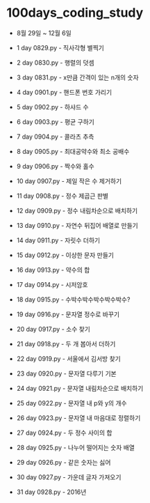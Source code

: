 # 100days_coding_study
- 8월 29일 ~ 12월 6일

- 1 day 0829.py - 직사각형 별찍기
- 2 day 0830.py - 행렬의 덧셈
- 3 day 0831.py - x만큼 간격이 있는 n개의 숫자
- 4 day 0901.py - 핸드폰 번호 가리기
- 5 day 0902.py - 하샤드 수
- 6 day 0903.py - 평균 구하기
- 7 day 0904.py - 콜라츠 추측
- 8 day 0905.py - 최대공약수와 최소 공배수
- 9 day 0906.py - 짝수와 홀수
- 10 day 0907.py - 제일 작은 수 제거하기
- 11 day 0908.py - 정수 제곱근 판별
- 12 day 0909.py - 정수 내림차순으로 배치하기
- 13 day 0910.py - 자연수 뒤집어 배열로 만들기
- 14 day 0911.py - 자릿수 더하기
- 15 day 0912.py - 이상한 문자 만들기
- 16 day 0913.py - 약수의 합
- 17 day 0914.py - 시저암호
- 18 day 0915.py - 수박수박수박수박수박수?
- 19 day 0916.py - 문자열 정수로 바꾸기
- 20 day 0917.py - 소수 찾기
- 21 day 0918.py - 두 개 봅아서 더하기
- 22 day 0919.py - 서울에서 김서방 찾기
- 23 day 0920.py - 문자열 다루기 기본
- 24 day 0921.py - 문자열 내림차순으로 배치하기
- 25 day 0922.py - 문자열 내 p와 y의 개수
- 26 day 0923.py - 문자열 내 마음대로 정렬하기
- 27 day 0924.py - 두 정수 사이의 합
- 28 day 0925.py - 나누어 떨어지는 숫자 배열
- 29 day 0926.py - 같은 숫자는 싫어
- 30 day 0927.py - 가운데 글자 가져오기
- 31 day 0928.py - 2016년